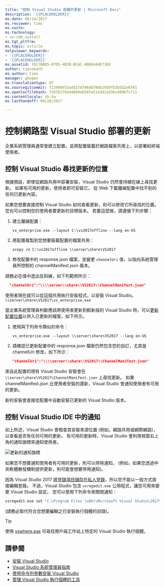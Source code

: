 ```yaml
---
title: "控制 Visual Studio 部署的更新 | Microsoft Docs"
description: '{{PLACEHOLDER}}'
ms.date: 08/14/2017
ms.reviewer: tims
ms.suite: 
ms.technology:
- vs-ide-install
ms.tgt_pltfrm: 
ms.topic: article
helpviewer_keywords:
- '{{PLACEHOLDER}}'
- '{{PLACEHOLDER}}'
ms.assetid: 35C7AB05-07D5-4B38-BCAC-AB88444E7368
author: timsneath
ms.author: tims
manager: ghogen
ms.translationtype: HT
ms.sourcegitcommit: f23906933add1f4706d8786b2950fb3b5d2e6781
ms.openlocfilehash: 7267b279a94094eb58fe51edd1ad36cd8967c711
ms.contentlocale: zh-tw
ms.lasthandoff: 09/26/2017

---
```

# <a name="control-updates-to-network-based-visual-studio-deployments"></a>控制網路型 Visual Studio 部署的更新

企業系統管理員通常會建立配置，並將配置裝載於網路檔案共用上，以部署給終端使用者。

## <a name="controlling-where-visual-studio-looks-for-updates"></a>控制 Visual Studio 尋找更新的位置
根據預設，即使從網路共用中部署安裝，Visual Studio 仍然會持續在線上尋找更新。 如果有可用的更新，使用者即可安裝它。 從 Web 下載離線配置中找不到的任何已更新內容。

如果您想要直接控制 Visual Studio 如何查看更新，則可以修改它所尋找的位置。 您也可以控制您的使用者要更新的目標版本。 若要這麼做，請遵循下列步驟：

 1. 建立離線配置：
    ```
    vs_enterprise.exe --layout C:\vs2017offline --lang en-US
    ```
 2. 將配置複製到您想要裝載配置的檔案共用：
    ```
    xcopy /e C:\vs2017offline \\server\share\VS2017
    ```
 3. 修改配置中的 response.json 檔案，並變更 `channelUri` 值，以指向系統管理員所控制的 channelManifest.json 複本。

  請務必在值中逸出反斜線，如下列範例所示：

  ```json
    "channelUri":"\\\\server\\share\\VS2017\\ChannelManifest.json"
  ```

 使用者現在就可以從這個共用執行安裝程式，以安裝 Visual Studio。
    ```
    \\server\share\VS2017\vs_enterprise.exe
    ```

當企業系統管理員判斷應該將使用者更新到較新版的 Visual Studio 時，可以[更新配置位置](update-a-network-installation-of-visual-studio.md)以併入已更新的檔案，如下所示。

 1. 使用與下列命令類似的命令：
    ```
    vs_enterprise.exe --layout \\server\share\VS2017 --lang en-US
    ```
 2. 請確認已更新配置中的 response.json 檔案仍然包含您的自訂，尤其是 channelUri 修改，如下所示：
    ```json
    "channelUri":"\\\\server\\share\\VS2017\\ChannelManifest.json"
    ```
 來自此配置的現有 Visual Studio 安裝會在 `\\server\share\VS2017\ChannelManifest.json` 上尋找更新。 如果 channelManifest.json 比使用者安裝的還新，Visual Studio 會通知使用者有可用的更新。

 新的安裝會直接從配置中自動安裝已更新的 Visual Studio 版本。

## <a name="controlling-notifications-in-the-visual-studio-ide"></a>控制 Visual Studio IDE 中的通知
如上所述，Visual Studio 會檢查其安裝來源位置 (例如，網路共用或網際網路)，以查看是否有任何可用的更新。 有可用的更新時，Visual Studio 會利用視窗右上角的通知旗標來通知使用者。

 ![更新的通知旗標](media/notification-flag.png)

如果您不想要通知使用者有可用的更新，則可以停用通知。 (例如，如果您透過中央軟體散發機制提供更新，則可能會想要停用通知)。

因為 Visual Studio 2017 [將登錄項目儲存在私人登錄](tools-for-managing-visual-studio-instances.md#editing-the-registry-for-a-visual-studio-instance)，所以您不能以一般方式直接編輯登錄。 不過，Visual Studio 包含 `vsregedit.exe` 公用程式，讓您可用來變更 Visual Studio 設定。 您可以使用下列命令來關閉通知：

```cmd
vsregedit.exe set "C:\Program Files (x86)\Microsoft Visual Studio\2017\Enterprise" HKCU ExtensionManager AutomaticallyCheckForUpdates2Override dword 0 
```
(請務必取代符合您想要編輯之已安裝執行個體的目錄)。

> [!TIP]
> 使用 [vswhere.exe](tools-for-managing-visual-studio-instances.md#detecting-existing-visual-studio-instances) 可尋找用戶端工作站上特定的 Visual Studio 執行個體。

## <a name="see-also"></a>請參閱
* [安裝 Visual Studio](install-visual-studio.md)
* [Visual Studio 系統管理員指南](visual-studio-administrator-guide.md)
* [使用命令列參數安裝 Visual Studio](use-command-line-parameters-to-install-visual-studio.md)
* [管理 Visual Studio 執行個體的工具](tools-for-managing-visual-studio-instances.md)

